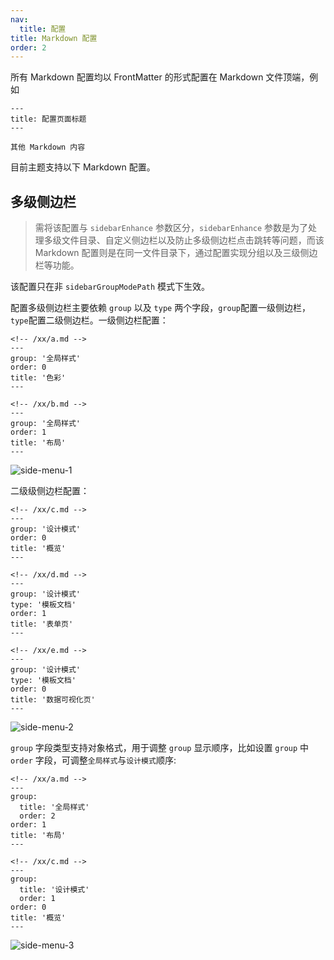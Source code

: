 ```yaml
---
nav:
  title: 配置
title: Markdown 配置
order: 2
---
```


所有 Markdown 配置均以 FrontMatter 的形式配置在 Markdown 文件顶端，例如

```
---
title: 配置页面标题
---

其他 Markdown 内容
```

目前主题支持以下 Markdown 配置。

## 多级侧边栏

> 需将该配置与 `sidebarEnhance` 参数区分，`sidebarEnhance` 参数是为了处理多级文件目录、自定义侧边栏以及防止多级侧边栏点击跳转等问题，而该 Markdown 配置则是在同一文件目录下，通过配置实现分组以及三级侧边栏等功能。

<Alert type="warning" showIcon closable>
  该配置只在非 <code>sidebarGroupModePath</code> 模式下生效。 
</Alert>

配置多级侧边栏主要依赖 `group` 以及 `type` 两个字段，`group`配置一级侧边栏，`type`配置二级侧边栏。一级侧边栏配置：

```
<!-- /xx/a.md -->
---
group: '全局样式'
order: 0
title: '色彩'
---

<!-- /xx/b.md -->
---
group: '全局样式'
order: 1
title: '布局'
---
```

![side-menu-1](https://github-production-user-asset-6210df.s3.amazonaws.com/20694238/242193437-38a1cd75-493f-4c23-96d2-0ecd2fad662c.png)

二级级侧边栏配置：

```
<!-- /xx/c.md -->
---
group: '设计模式'
order: 0
title: '概览'
---

<!-- /xx/d.md -->
---
group: '设计模式'
type: '模板文档'
order: 1
title: '表单页'
---

<!-- /xx/e.md -->
---
group: '设计模式'
type: '模板文档'
order: 0
title: '数据可视化页'
---
```

![side-menu-2](https://github-production-user-asset-6210df.s3.amazonaws.com/20694238/242193448-133ef65c-7ad6-4531-adcd-5e70d9bda289.png)

`group` 字段类型支持对象格式，用于调整 `group` 显示顺序，比如设置 `group` 中 `order` 字段，可调整`全局样式`与`设计模式`顺序:

```
<!-- /xx/a.md -->
---
group:
  title: '全局样式'
  order: 2
order: 1
title: '布局'
---

<!-- /xx/c.md -->
---
group:
  title: '设计模式'
  order: 1
order: 0
title: '概览'
---
```

![side-menu-3](https://github-production-user-asset-6210df.s3.amazonaws.com/20694238/242193454-eb63d438-1cd8-41d1-8563-c628245bda09.png)
